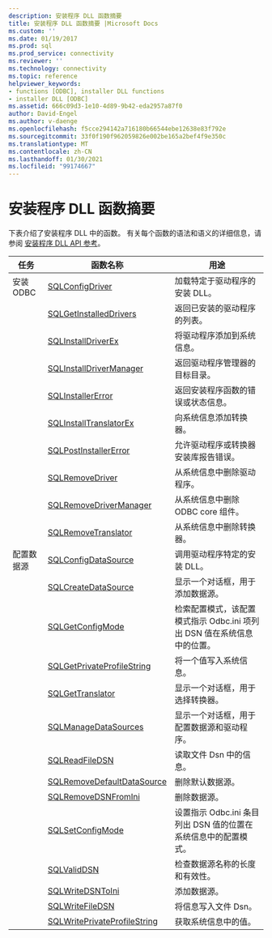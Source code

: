 ```yaml
---
description: 安装程序 DLL 函数摘要
title: 安装程序 DLL 函数摘要 |Microsoft Docs
ms.custom: ''
ms.date: 01/19/2017
ms.prod: sql
ms.prod_service: connectivity
ms.reviewer: ''
ms.technology: connectivity
ms.topic: reference
helpviewer_keywords:
- functions [ODBC], installer DLL functions
- installer DLL [ODBC]
ms.assetid: 666c09d3-1e10-4d89-9b42-eda2957a87f0
author: David-Engel
ms.author: v-daenge
ms.openlocfilehash: f5cce294142a716180b66544ebe12638e83f792e
ms.sourcegitcommit: 33f0f190f962059826e002be165a2bef4f9e350c
ms.translationtype: MT
ms.contentlocale: zh-CN
ms.lasthandoff: 01/30/2021
ms.locfileid: "99174667"
---
```

# <a name="installer-dll-function-summary"></a>安装程序 DLL 函数摘要
下表介绍了安装程序 DLL 中的函数。 有关每个函数的语法和语义的详细信息，请参阅 [安装程序 DLL API 参考](../../../odbc/reference/syntax/installer-dll-api-reference-function.md)。  
  
|任务|函数名称|用途|  
|----------|-------------------|-------------|  
|安装 ODBC|[SQLConfigDriver](../../../odbc/reference/syntax/sqlconfigdriver-function.md)|加载特定于驱动程序的安装 DLL。|  
||[SQLGetInstalledDrivers](../../../odbc/reference/syntax/sqlgetinstalleddrivers-function.md)|返回已安装的驱动程序的列表。|  
||[SQLInstallDriverEx](../../../odbc/reference/syntax/sqlinstalldriverex-function.md)|将驱动程序添加到系统信息。|  
||[SQLInstallDriverManager](../../../odbc/reference/syntax/sqlinstalldrivermanager-function.md)|返回驱动程序管理器的目标目录。|  
||[SQLInstallerError](../../../odbc/reference/syntax/sqlinstallererror-function.md)|返回安装程序函数的错误或状态信息。|  
||[SQLInstallTranslatorEx](../../../odbc/reference/syntax/sqlinstalltranslatorex-function.md)|向系统信息添加转换器。|  
||[SQLPostInstallerError](../../../odbc/reference/syntax/sqlpostinstallererror-function.md)|允许驱动程序或转换器安装库报告错误。|  
||[SQLRemoveDriver](../../../odbc/reference/syntax/sqlremovedriver-function.md)|从系统信息中删除驱动程序。|  
||[SQLRemoveDriverManager](../../../odbc/reference/syntax/sqlremovedrivermanager-function.md)|从系统信息中删除 ODBC core 组件。|  
||[SQLRemoveTranslator](../../../odbc/reference/syntax/sqlremovetranslator-function.md)|从系统信息中删除转换器。|  
|配置数据源|[SQLConfigDataSource](../../../odbc/reference/syntax/sqlconfigdatasource-function.md)|调用驱动程序特定的安装 DLL。|  
||[SQLCreateDataSource](../../../odbc/reference/syntax/sqlcreatedatasource-function.md)|显示一个对话框，用于添加数据源。|  
||[SQLGetConfigMode](../../../odbc/reference/syntax/sqlgetconfigmode-function.md)|检索配置模式，该配置模式指示 Odbc.ini 项列出 DSN 值在系统信息中的位置。|  
||[SQLGetPrivateProfileString](../../../odbc/reference/syntax/sqlgetprivateprofilestring-function.md)|将一个值写入系统信息。|  
||[SQLGetTranslator](../../../odbc/reference/syntax/sqlgettranslator-function.md)|显示一个对话框，用于选择转换器。|  
||[SQLManageDataSources](../../../odbc/reference/syntax/sqlmanagedatasources.md)|显示一个对话框，用于配置数据源和驱动程序。|  
||[SQLReadFileDSN](../../../odbc/reference/syntax/sqlreadfiledsn-function.md)|读取文件 Dsn 中的信息。|  
||[SQLRemoveDefaultDataSource](../../../odbc/reference/syntax/sqlremovedefaultdatasource-function.md)|删除默认数据源。|  
||[SQLRemoveDSNFromIni](../../../odbc/reference/syntax/sqlremovedsnfromini-function.md)|删除数据源。|  
||[SQLSetConfigMode](../../../odbc/reference/syntax/sqlsetconfigmode-function.md)|设置指示 Odbc.ini 条目列出 DSN 值的位置在系统信息中的配置模式。|  
||[SQLValidDSN](../../../odbc/reference/syntax/sqlvaliddsn-function.md)|检查数据源名称的长度和有效性。|  
||[SQLWriteDSNToIni](../../../odbc/reference/syntax/sqlwritedsntoini-function.md)|添加数据源。|  
||[SQLWriteFileDSN](../../../odbc/reference/syntax/sqlwritefiledsn-function.md)|将信息写入文件 Dsn。|  
||[SQLWritePrivateProfileString](../../../odbc/reference/syntax/sqlwriteprivateprofilestring-function.md)|获取系统信息中的值。|
